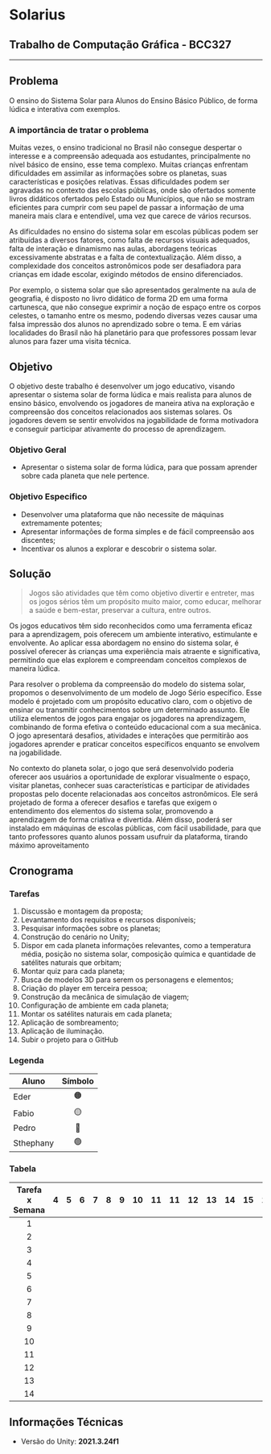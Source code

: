# Solarius
## Trabalho de Computação Gráfica - BCC327
---
## Problema
O ensino do Sistema Solar para Alunos do Ensino Básico Público, de forma lúdica e interativa com exemplos. 

### A importância de tratar o problema

Muitas vezes, o ensino tradicional no Brasil não consegue despertar o interesse e a compreensão adequada aos estudantes, principalmente no nível básico de ensino, esse tema complexo. Muitas crianças enfrentam dificuldades em assimilar as informações sobre os planetas, suas características e posições relativas. Essas dificuldades podem ser agravadas no contexto das escolas públicas, onde são ofertados somente livros didáticos ofertados pelo Estado ou Municípios, que não se mostram eficientes para cumprir com seu papel de passar a informação de uma maneira mais clara e entendível, uma vez que carece de vários recursos.

As dificuldades no ensino do sistema solar em escolas públicas podem ser atribuídas a diversos fatores, como falta de recursos visuais adequados, falta de interação e dinamismo nas aulas, abordagens teóricas excessivamente abstratas e a falta de contextualização. Além disso, a complexidade dos conceitos astronômicos pode ser desafiadora para crianças em idade escolar, exigindo métodos de ensino diferenciados.

Por exemplo, o sistema solar que são apresentados geralmente na aula de geografia, é disposto no livro didático de forma 2D em uma forma cartunesca, que não consegue exprimir a noção de espaço entre os corpos celestes, o tamanho entre os mesmo, podendo diversas vezes causar uma falsa impressão dos alunos no aprendizado sobre o tema.
E em várias localidades do Brasil não há planetário para que professores possam levar alunos para fazer uma visita técnica.

## Objetivo

O objetivo deste trabalho é desenvolver um jogo educativo, visando apresentar o sistema solar de forma lúdica e mais realista para alunos de ensino básico, envolvendo os jogadores de maneira ativa na exploração e compreensão dos conceitos relacionados aos sistemas solares. Os jogadores devem se sentir envolvidos na jogabilidade de forma motivadora e conseguir participar ativamente do processo de aprendizagem.

 ### Objetivo Geral

- Apresentar o sistema solar de forma lúdica, para que possam aprender sobre cada planeta que nele pertence.

 ### Objetivo Especifico

- Desenvolver uma plataforma que não necessite de máquinas extremamente potentes;
- Apresentar informações de forma simples e de fácil compreensão aos discentes;
- Incentivar os alunos a explorar e descobrir o sistema solar.

## Solução
 > Jogos são atividades que têm como objetivo divertir e entreter, mas os jogos sérios têm um propósito muito maior, como educar, melhorar a saúde e bem-estar, preservar a cultura, entre outros.

Os jogos educativos têm sido reconhecidos como uma ferramenta eficaz para a aprendizagem, pois oferecem um ambiente interativo, estimulante e envolvente. Ao aplicar essa abordagem no ensino do sistema solar, é possível oferecer às crianças uma experiência mais atraente e significativa, permitindo que elas explorem e compreendam conceitos complexos de maneira lúdica.

Para resolver o problema da compreensão do modelo do sistema solar, propomos o desenvolvimento de um modelo de Jogo Sério específico. Esse modelo é projetado com um propósito educativo claro, com o objetivo de ensinar ou transmitir conhecimentos sobre um determinado assunto. Ele utiliza elementos de jogos para engajar os jogadores na aprendizagem, combinando de forma efetiva o conteúdo educacional com a sua mecânica. O jogo apresentará desafios, atividades e interações que permitirão aos jogadores aprender e praticar conceitos específicos enquanto se envolvem na jogabilidade.

No contexto do planeta solar, o jogo que será desenvolvido poderia oferecer aos usuários a oportunidade de explorar visualmente o espaço, visitar planetas, conhecer suas características e participar de atividades propostas pelo docente relacionadas aos conceitos astronômicos. Ele será projetado de forma a oferecer desafios e tarefas que exigem o entendimento dos elementos do sistema solar, promovendo a aprendizagem de forma criativa e divertida. Além disso, poderá ser instalado em máquinas de escolas públicas, com fácil usabilidade, para que tanto professores quanto alunos possam usufruir da plataforma, tirando máximo aproveitamento

## Cronograma

### Tarefas
1.  Discussão e montagem da proposta;
2. Levantamento dos requisitos e recursos disponíveis;
3. Pesquisar informações sobre os planetas;
4. Construção do cenário no Unity;
5. Dispor em cada planeta informações relevantes, como a temperatura média, posição no sistema solar, composição química e quantidade de satélites naturais que orbitam;
6. Montar quiz para cada planeta;
7. Busca de modelos 3D para serem os personagens e elementos;
8. Criação do player em terceira pessoa;
9. Construção da mecânica de simulação de viagem;
10. Configuração de ambiente em cada planeta;
11. Montar os satélites naturais em cada planeta;
12. Aplicação de sombreamento;
13. Aplicação de iluminação.
14. Subir o projeto para o GitHub

### Legenda 

| **Aluno** | **Símbolo** |
| --------- | :---------: |
| Eder      |      🟠      |
| Fabio     |      🟡      |
| Pedro     |      🔵      |
| Sthephany |      🟢      |

### Tabela


| **Tarefa**  x **Semana** | 4   | 5   | 6   | 7   | 8   | 9   | 10  | 11  | 11  | 12  | 13  | 14  | 15  | 16  | 17  |
| :----------------------: | --- | --- | --- | --- | --- | --- | --- | --- | --- | --- | --- | --- | --- | --- | --- |
|            1             |     |     |     |     |     |     |     |     |     |     |     |     |     |     |     |
|            2             |     |     |     |     |     |     |     |     |     |     |     |     |     |     |     |
|            3             |     |     |     |     |     |     |     |     |     |     |     |     |     |     |     |
|            4             |     |     |     |     |     |     |     |     |     |     |     |     |     |     |     |
|            5             |     |     |     |     |     |     |     |     |     |     |     |     |     |     |     |
|            6             |     |     |     |     |     |     |     |     |     |     |     |     |     |     |     |
|            7             |     |     |     |     |     |     |     |     |     |     |     |     |     |     |     |
|            8             |     |     |     |     |     |     |     |     |     |     |     |     |     |     |     |
|            9             |     |     |     |     |     |     |     |     |     |     |     |     |     |     |     |
|            10            |     |     |     |     |     |     |     |     |     |     |     |     |     |     |     |
|            11            |     |     |     |     |     |     |     |     |     |     |     |     |     |     |     |
|            12            |     |     |     |     |     |     |     |     |     |     |     |     |     |     |     |
|            13            |     |     |     |     |     |     |     |     |     |     |     |     |     |     |     |
|            14            |     |     |     |     |     |     |     |     |     |     |     |     |     |     |     |


## Informações Técnicas
- Versão do Unity: **2021.3.24f1**